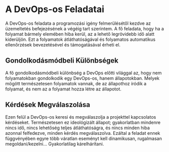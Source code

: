 # A DevOps-os Feladatai

A DevOps-os feladata a programozási igény felmerülésétől kezdve az üzemeltetés befejezésének a végéig tart szerintem. A fő feladata, hogy ha a folyamat bármely elemében hiba kerül, az a lehető legrövidebb idő alatt kiderüljön. Ezt a folyamatok átláthatóságával és folyamatos automatikus ellenőrzések bevezetésével és támogatásával érheti el.

## Gondolkodásmódbeli Különbségek

A fő gondolkodásmódbeli különbség a DevOps előtti világgal az, hogy nem folyamatokban gondolkodik egy DevOps-os, hanem állapotokban. Melyek mögött természetesen folyamatok vannak, de az állapothoz íródik a folyamat, és nem az a folyamat hozza létre az állapotot.

## Kérdések Megválaszolása

Ezen felül a DevOps-os keresi és megválaszolja a projekttel kapcsolatos kérdéseket. Természetesen ez ideológizált állapot; gyakorlatban mindenre nincs idő, nincs lehetőség teljes átláthatóságra, és nincs minden hiba azonnal felfedezve, minden kérdés megválaszolva. Ezáltal a feladat ennek függvényében egyre több váratlan eseményt kell dinamikusan, rugalmasan megoldani/kezelni... Gyakorlatilag kárelhárítani.
